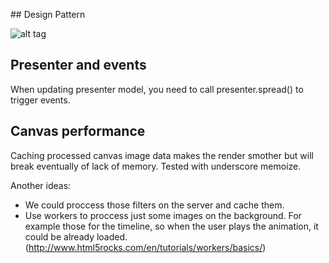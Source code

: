 ## Design Pattern

![alt tag](https://s3-eu-west-1.amazonaws.com/uploads-eu.hipchat.com/80556/764228/IPDUgmDgqr1XG3K/Captura%20de%20pantalla%202014-06-13%20a%20la%28s%29%2009.48.07.png)

## Presenter and events

When updating presenter model, you need to call presenter.spread() to trigger events.

## Canvas performance

Caching processed canvas image data makes the render smother but will break eventually of lack of memory. Tested with underscore memoize.

Another ideas: 
  - We could proccess those filters on the server and cache them.
  - Use workers to proccess just some images on the background. For example those for the timeline, so when the user plays the animation, it could be already loaded. (http://www.html5rocks.com/en/tutorials/workers/basics/)